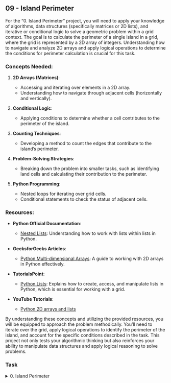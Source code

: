 ## 09 - Island Perimeter

For the “0. Island Perimeter” project, you will need to apply your knowledge of algorithms, data structures (specifically matrices or 2D lists), and iterative or conditional logic to solve a geometric problem within a grid context. The goal is to calculate the perimeter of a single island in a grid, where the grid is represented by a 2D array of integers. Understanding how to navigate and analyze 2D arrays and apply logical operations to determine the conditions for perimeter calculation is crucial for this task.

### Concepts Needed:

1. **2D Arrays (Matrices)**:
    
    - Accessing and iterating over elements in a 2D array.
    - Understanding how to navigate through adjacent cells (horizontally and vertically).
2. **Conditional Logic**:
    
    - Applying conditions to determine whether a cell contributes to the perimeter of the island.
3. **Counting Techniques**:
    
    - Developing a method to count the edges that contribute to the island’s perimeter.
4. **Problem-Solving Strategies**:
    
    - Breaking down the problem into smaller tasks, such as identifying land cells and calculating their contribution to the perimeter.
5. **Python Programming**:
    
    - Nested loops for iterating over grid cells.
    - Conditional statements to check the status of adjacent cells.

### Resources:

- **Python Official Documentation**:
    
    - [Nested Lists](https://docs.python.org/3/tutorial/datastructures.html#nested-list-comprehensions "Nested Lists"): Understanding how to work with lists within lists in Python.
- **GeeksforGeeks Articles**:
    
    - [Python Multi-dimensional Arrays](https://www.geeksforgeeks.org/python-using-2d-arrays-lists-the-right-way/ "Python Multi-dimensional Arrays"): A guide to working with 2D arrays in Python effectively.
- **TutorialsPoint**:
    
    - [Python Lists](https://www.tutorialspoint.com/python/python_lists.htm "Python Lists"): Explains how to create, access, and manipulate lists in Python, which is essential for working with a grid.
- **YouTube Tutorials**:
    
    - [Python 2D arrays and lists](https://www.youtube.com/watch?feature=shared&v=aNzepGawwCI "Python 2D arrays and lists")

By understanding these concepts and utilizing the provided resources, you will be equipped to approach the problem methodically. You’ll need to iterate over the grid, apply logical operations to identify the perimeter of the island, and account for the specific conditions described in the task. This project not only tests your algorithmic thinking but also reinforces your ability to manipulate data structures and apply logical reasoning to solve problems.


### Task

<details>
<summary>0. Island Perimeter</summary>

Create a function `def island_perimeter(grid):` that returns the perimeter of the island described in `grid`:

- `grid` is a list of list of integers:
    - 0 represents water
    - 1 represents land
    - Each cell is square, with a side length of 1
    - Cells are connected horizontally/vertically (not diagonally).
    - `grid` is rectangular, with its width and height not exceeding 100
- The grid is completely surrounded by water
- There is only one island (or nothing).
- The island doesn’t have “lakes” (water inside that isn’t connected to the water surrounding the island).

```sh
guillaume@ubuntu:~/0x09$ cat 0-main.py
#!/usr/bin/python3
"""
0-main
"""
island_perimeter = __import__('0-island_perimeter').island_perimeter

if __name__ == "__main__":
    grid = [
        [0, 0, 0, 0, 0, 0],
        [0, 1, 0, 0, 0, 0],
        [0, 1, 0, 0, 0, 0],
        [0, 1, 1, 1, 0, 0],
        [0, 0, 0, 0, 0, 0]
    ]
    print(island_perimeter(grid))

guillaume@ubuntu:~/0x09$ 
guillaume@ubuntu:~/0x09$ ./0-main.py
12
guillaume@ubuntu:~/0x09$ 
```

**Files:**

- File: `0-island_perimeter.py`
</details>

